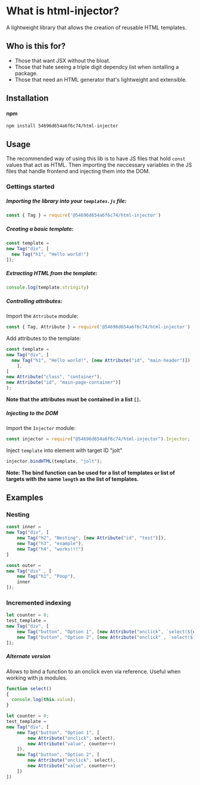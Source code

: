 # What is html-injector?
A lightweight library that allows the creation of reusable HTML templates.

## Who is this for?
- Those that want JSX without the bloat.
- Those that hate seeing a triple digit dependcy list when isntalling a package.
- Those that need an HTML generator that's lightweight and extensible.

## Installation
#### npm
<code>npm install 54696d654a6f6c74/html-injector</code>

## Usage

The recommended way of using this lib is to have JS files that hold <code>const</code> values that act as HTML.
Then importing the neccessary variables in the JS files that handle frontend and injecting them into the DOM.

### Gettings started

##### Importing the library into your `templates.js` file:

```js
const { Tag } = require('@54696d654a6f6c74/html-injector')
```

##### Creating a basic template:

```js
const template = 
new Tag("div", [
  new Tag("h1", "Hello world!")
]);
```

##### Extracting HTML from the template:

```js
console.log(template.stringify)
```

##### Controlling attributes:

Import the `Attribute` module:

```js
const { Tag, Attribute } = require('@54696d654a6f6c74/html-injector')
```

Add attributes to the template:

```js
const template = 
new Tag("div", [
  new Tag("h1", "Hello world!", [new Attribute("id", "main-header")])
    ], 
[
new Attribute("class", "container"),
new Attribute("id", "main-page-container")]
);
```

**Note that the attributes must be contained in a list ```[]```.**

##### Injecting to the DOM

Import the `Injector` module:

```js
const injector = require("@54696d654a6f6c74/html-injector").Injector;
```

Inject ```template``` into element with target ID "jolt"

```js
injector.bindHTML(template, "jolt");
```
**Note: The bind function can be used for a list of templates or list of targets with the same ```length``` as the list of templates.**

## Examples
### Nesting

```js
const inner = 
new Tag("div", [
    new Tag("h2", "Nesting", [new Attribute("id", "test")]),
    new Tag("h3", "example"),
    new Tag("h4", "works!!!")
]

const outer = 
new Tag("div" , [
    new Tag("h1", "Poop"),
    inner
]);
```

### Incremented indexing
```js
let counter = 0;
test_template = 
new Tag("div", [
    new Tag("button", "Option 1", [new Attribute("onclick", `select(${counter++})`)]),
    new Tag("button", "Option 2", [new Attribute("onclick" , `select(${counter++})`)])
]);
```

##### Alternate version
Allows to bind a function to an onclick even via reference. Useful when working with js modules.
```js
function select()
{
  console.log(this.value);
}

let counter = 0;
test_template = 
new Tag("div", [
    new Tag("button", "Option 1", [
        new Attribute("onclick", select),
        new Attribute("value", counter++)
    ]),
    new Tag("button", "Option 2", [
        new Attribute("onclick", select),
        new Attribute("value", counter++)
    ])
])
```
